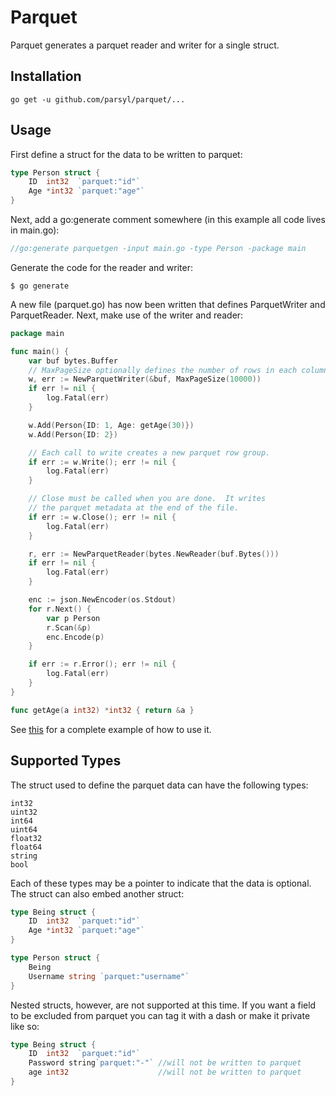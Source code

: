 # Parquet

Parquet generates a parquet reader and writer for a single struct.

## Installation

    go get -u github.com/parsyl/parquet/...

## Usage

First define a struct for the data to be written to parquet:

```go
type Person struct {
  	ID  int32  `parquet:"id"`
	Age *int32 `parquet:"age"`
}
```

Next, add a go:generate comment somewhere (in this example all code lives
in main.go):

```go
//go:generate parquetgen -input main.go -type Person -package main
```

Generate the code for the reader and writer:

```
$ go generate
```

A new file (parquet.go) has now been written that defines ParquetWriter
and ParquetReader.  Next, make use of the writer and reader:

```go
package main

func main() {
	var buf bytes.Buffer
	// MaxPageSize optionally defines the number of rows in each column chunk (default is 1000)
	w, err := NewParquetWriter(&buf, MaxPageSize(10000))
	if err != nil {
		log.Fatal(err)
	}

	w.Add(Person{ID: 1, Age: getAge(30)})
	w.Add(Person{ID: 2})

	// Each call to write creates a new parquet row group.
	if err := w.Write(); err != nil {
		log.Fatal(err)
	}

	// Close must be called when you are done.  It writes
    // the parquet metadata at the end of the file.
	if err := w.Close(); err != nil {
		log.Fatal(err)
	}

	r, err := NewParquetReader(bytes.NewReader(buf.Bytes()))
	if err != nil {
		log.Fatal(err)
	}

	enc := json.NewEncoder(os.Stdout)
	for r.Next() {
		var p Person
		r.Scan(&p)
		enc.Encode(p)
	}

	if err := r.Error(); err != nil {
		log.Fatal(err)
	}
}

func getAge(a int32) *int32 { return &a }
```

See [this](./examples/people) for a complete example of how to use it.

## Supported Types

The struct used to define the parquet data can have the following types:

```
int32
uint32
int64
uint64
float32
float64
string
bool
```

Each of these types may be a pointer to indicate that the data is optional.  The
struct can also embed another struct:

```go
type Being struct {
	ID  int32  `parquet:"id"`
	Age *int32 `parquet:"age"`
}

type Person struct {
	Being
	Username string `parquet:"username"`
}
```

Nested structs, however, are not supported at this time.  If you want a field to be
excluded from parquet you can tag it with a dash or make it private like so:

```go
type Being struct {
  	ID  int32  `parquet:"id"`
	Password string`parquet:"-"` //will not be written to parquet
	age int32                    //will not be written to parquet
}
```

